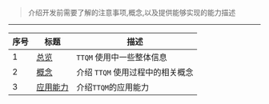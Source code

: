 > 介绍开发前需要了解的注意事项,概念,以及提供能够实现的能力描述

---

| 序号 | 标题                                        | 描述                             |
| ---- | ------------------------------------------- | -------------------------------- |
| 1    | [总览](zh-cn/before-develop/summary.md)     | `TTQM` 使用中一些整体信息        |
| 2    | [概念](zh-cn/before-develop/concept.md)     | 介绍 `TTQM` 使用过程中的相关概念 |
| 3    | [应用能力](zh-cn/before-develop/ability.md) | 介绍`TTQM`的应用能力             |
